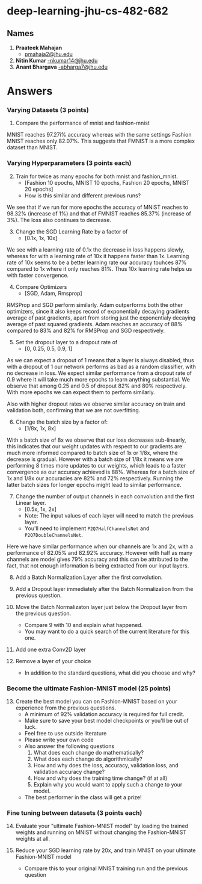 # deep-learning-jhu-cs-482-682

## Names

1. **Praateek Mahajan**
    - pmahaja2@jhu.edu
2. **Nitin Kumar**
    -nkumar14@jhu.edu
3. **Anant Bhargava**
    -abharga7@jhu.edu

# Answers

### Varying Datasets (3 points)

1. Compare the performance of mnist and fashion-mnist

MNIST reaches 97.27i% accuracy whereas with the same settings Fashion MNIST reaches only 82.07%. This suggests that FMNIST is a more complex dataset than MNIST.

### Varying Hyperparameters (3 points each)

2. Train for twice as many epochs for both mnist and fashion_mnist.
    - [Fashion 10 epochs, MNIST 10 epochs, Fashion 20 epochs, MNIST 20 epochs]
    - How is this similar and different previous runs?

We see that if we run for more epochs the accuracy of MNIST reaches to 98.32% (increase of 1%) and that of FMNIST reaches 85.37% (increase of 3%). The loss also continues to decrease.

3. Change the SGD Learning Rate by a factor of
    - [0.1x, 1x, 10x]

We see with a learning rate of 0.1x the decrease in loss happens slowly, whereas for with a learning rate of 10x it happens faster than 1x. Learning rate of 10x seems to be a better learning rate our accuracy touhces 87% compared to 1x where it only reaches 81%. Thus 10x learning rate helps us with faster convergence.

4. Compare Optimizers
    - [SGD, Adam, Rmsprop]

RMSProp and SGD perform similarly. Adam outperforms both the other optimizers, since it also keeps record of exponentially decaying gradients average of past gradients, apart from storing just the exponentialy decaying average of past squared gradients. Adam reaches an accuracy of 88% compared to 83% and 82% for RMSProp and SGD respectively.

5. Set the dropout layer to a dropout rate of
    - [0, 0.25, 0.5, 0.9, 1]

As we can expect a dropout of 1 means that a layer is always disabled, thus with a dropout of 1 our network performs as bad as a random classifier, with no decrease in loss.
We expect similar performance from a dropout rate of 0.9 where it will take much more epochs to learn anything substantial.
We observe that among 0.25 and 0.5 of dropout 82% and 80% respectively. With more epochs we can expect them to perform similarly. 

Also with higher dropout rates we observe similar accuracy on train and validation both, confirming that we are not overfitting.

6. Change the batch size by a factor of:
     - [1/8x, 1x, 8x]

With a batch size of 8x we observe that our loss decreases sub-linearly, this indicates that our weight updates with respect to our gradients are much more informed compared to batch size of 1x or 1/8x, where the decrease is gradual. However with a batch size of 1/8x it means we are performing 8 times more updates to our weights, which leads to a faster convergence as our accuracy achieved is 88%. Whereas for a batch size of 1x and 1/8x our accuracies are 82% and 72% respectively. Running the latter batch sizes for longer epochs might lead to similar performance.

7. Change the number of output channels in each convolution and the first Linear layer.
    - [0.5x, 1x, 2x]
    - Note: The input values of each layer will need to match the previous layer.
    - You'll need to implement `P2Q7HalfChannelsNet` and `P2Q7DoubleChannelsNet`.

Here we have similar performance when our channels are 1x and 2x, with a performance of 82.05% and 82.92% accuracy. However with half as many channels are model gives 79% accuracy and this can be attributed to the fact, that not enough information is being extracted from our input layers.

8. Add a Batch Normalization Layer after the first convolution.



9. Add a Dropout layer immediately after the Batch Normalization from the previous question.

10. Move the Batch Normalizaton layer just below the Dropout layer from the previous question.
    - Compare 9 with 10 and explain what happened.
    - You may want to do a quick search of the current literature for this one.

11. Add one extra Conv2D layer

12. Remove a layer of your choice
    - In addition to the standard questions, what did you choose and why?


### Become the ultimate Fashion-MNIST model (25 points)

13. Create the best model you can on Fashion-MNIST based on your experience from the previous questions.
    - A minimum of 92% validation accuracy is required for full credit.
    - Make sure to save your best model checkpoints or you'll be out of luck.
    - Feel free to use outside literature
    - Please write your own code
    - Also answer the following questions
        1. What does each change do mathematically?
        2. What does each change do algorithmically?
        3. How and why does the loss, accuracy, validation loss, and validation accuracy change?
        4. How and why does the training time change? (if at all)
        5. Explain why you would want to apply such a change to your model.
    - The best performer in the class will get a prize!

### Fine tuning between datasets (3 points each)

14. Evaluate your "ultimate Fashion-MNIST model" by loading the trained weights and running on MNIST without changing the Fashion-MNIST weights at all.

15. Reduce your SGD learning rate by 20x, and train MNIST on your ultimate Fashion-MNIST model
     - Compare this to your original MNIST training run and the previous question

